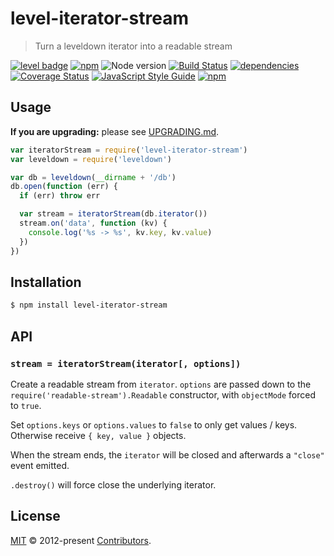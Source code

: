 # level-iterator-stream

> Turn a leveldown iterator into a readable stream

[![level badge][level-badge]](https://github.com/level/awesome)
[![npm](https://img.shields.io/npm/v/level-iterator-stream.svg)](https://www.npmjs.com/package/level-iterator-stream)
![Node version](https://img.shields.io/node/v/level-iterator-stream.svg)
[![Build Status](https://img.shields.io/travis/Level/iterator-stream.svg)](https://travis-ci.org/Level/iterator-stream)
[![dependencies](https://david-dm.org/Level/iterator-stream.svg)](https://david-dm.org/level/iterator-stream)
[![Coverage Status](https://coveralls.io/repos/github/Level/iterator-stream/badge.svg)](https://coveralls.io/github/Level/iterator-stream)
[![JavaScript Style Guide](https://img.shields.io/badge/code_style-standard-brightgreen.svg)](https://standardjs.com)
[![npm](https://img.shields.io/npm/dm/level-iterator-stream.svg)](https://www.npmjs.com/package/level-iterator-stream)

## Usage

**If you are upgrading:** please see [UPGRADING.md](UPGRADING.md).

```js
var iteratorStream = require('level-iterator-stream')
var leveldown = require('leveldown')

var db = leveldown(__dirname + '/db')
db.open(function (err) {
  if (err) throw err

  var stream = iteratorStream(db.iterator())
  stream.on('data', function (kv) {
    console.log('%s -> %s', kv.key, kv.value)
  })
})
```

## Installation

```bash
$ npm install level-iterator-stream
```

## API

### `stream = iteratorStream(iterator[, options])`

Create a readable stream from `iterator`. `options` are passed down to the `require('readable-stream').Readable` constructor, with `objectMode` forced to `true`.

Set `options.keys` or `options.values` to `false` to only get values / keys. Otherwise receive `{ key, value }` objects.

When the stream ends, the `iterator` will be closed and afterwards a `"close"` event emitted.

`.destroy()` will force close the underlying iterator.

## License

[MIT](LICENSE.md) © 2012-present [Contributors](CONTRIBUTORS.md).

[level-badge]: http://leveldb.org/img/badge.svg
